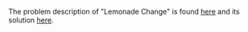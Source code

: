 The problem description of "Lemonade Change" is found [here](https://github.com/problems/lemonade-change) and its solution [here](https://github.com/aurimas13/Solutions-To-Problems/blob/main/LeetCode/Python%20Solutions/Lemonade%20Change/lemonade.py).
